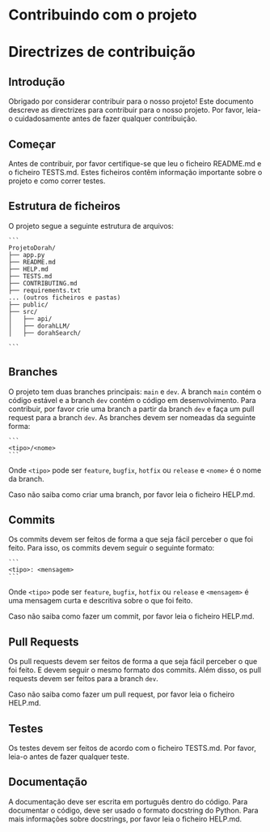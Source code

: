 # Contribuindo com o projeto

# Directrizes de contribuição

## Introdução

Obrigado por considerar contribuir para o nosso projeto! Este documento descreve as directrizes para contribuir para o nosso projeto. Por favor, leia-o cuidadosamente antes de fazer qualquer contribuição.

## Começar

Antes de contribuir, por favor certifique-se que leu o ficheiro README.md e o ficheiro TESTS.md. Estes ficheiros contêm informação importante sobre o projeto e como correr testes.

## Estrutura de ficheiros

O projeto segue a seguinte estrutura de arquivos:

    ```
    ProjetoDorah/
    ├── app.py
    ├── README.md
    ├── HELP.md
    ├── TESTS.md
    ├── CONTRIBUTING.md
    ├── requirements.txt
    ... (outros ficheiros e pastas)
    ├── public/
    ├── src/
    │   ├── api/
    │   ├── dorahLLM/
    │   ├── dorahSearch/

    ```

## Branches

O projeto tem duas branches principais: `main` e `dev`. A branch `main` contém o código estável e a branch `dev` contém o código em desenvolvimento. Para contribuir, por favor crie uma branch a partir da branch `dev` e faça um pull request para a branch `dev`.
As branches devem ser nomeadas da seguinte forma:

    ```
    <tipo>/<nome>
    ```

Onde `<tipo>` pode ser `feature`, `bugfix`, `hotfix` ou `release` e `<nome>` é o nome da branch.

Caso não saiba como criar uma branch, por favor leia o ficheiro HELP.md.

## Commits

Os commits devem ser feitos de forma a que seja fácil perceber o que foi feito. Para isso, os commits devem seguir o seguinte formato:

    ```
    <tipo>: <mensagem>
    ```

Onde `<tipo>` pode ser `feature`, `bugfix`, `hotfix` ou `release` e `<mensagem>` é uma mensagem curta e descritiva sobre o que foi feito.

Caso não saiba como fazer um commit, por favor leia o ficheiro HELP.md.

## Pull Requests

Os pull requests devem ser feitos de forma a que seja fácil perceber o que foi feito. E devem seguir o mesmo formato dos commits. Além disso, os pull requests devem ser feitos para a branch `dev`.

Caso não saiba como fazer um pull request, por favor leia o ficheiro HELP.md.

## Testes

Os testes devem ser feitos de acordo com o ficheiro TESTS.md. Por favor, leia-o antes de fazer qualquer teste.

## Documentação

A documentação deve ser escrita em português dentro do código. Para documentar o código, deve ser usado o formato docstring do Python. Para mais informações sobre docstrings, por favor leia o ficheiro HELP.md.
